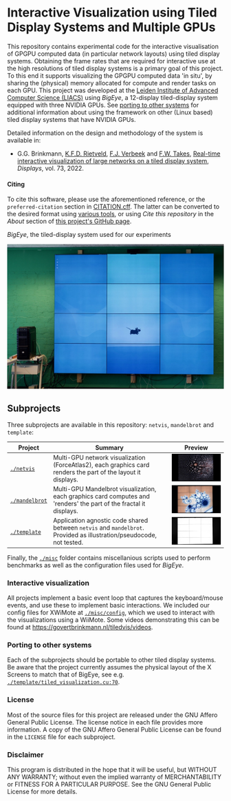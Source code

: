 # Interactive Visualization using Tiled Display Systems and Multiple GPUs

This repository contains experimental code for the interactive visualisation of GPGPU computed data (in particular network layouts) using tiled display systems. Obtaining the frame rates that are required for interactive use at the high resolutions of tiled display systems is a primary goal of this project. To this end it supports visualizing the GPGPU computed data 'in situ', by sharing the (physical) memory allocated for compute and render tasks on each GPU. This project was developed at the [Leiden Institute of Advanced Computer Science (LIACS)](https://liacs.leidenuniv.nl) using _BigEye_, a 12-display tiled-display system equipped with three NVIDIA GPUs. 
See [porting to other systems](#porting) for additional information about using the framework on other (Linux based) tiled display systems that have NVIDIA GPUs.

Detailed information on the design and methodology of the system is available in:
* G.G. Brinkmann, [K.F.D. Rietveld](https://liacs.leidenuniv.nl/~rietveldkfd), [F.J. Verbeek](https://www.universiteitleiden.nl/en/staffmembers/fons-verbeek) and [F.W. Takes](https://liacs.leidenuniv.nl/~takesfw), [Real-time interactive visualization of large networks on a tiled display system](https://doi.org/10.1016/j.displa.2022.102164), _Displays_, vol. 73, 2022. 

#### Citing
To cite this software, please use the aforementioned reference, or the `preferred-citation` section in [CITATION.cff](./CITATION.cff). The latter can be converted to the desired format using [various tools](https://github.com/citation-file-format/citation-file-format#tools-to-work-with-citationcff-files-wrench), or using _Cite this repository_ in the _About_ section of [this project's GitHub page](https://github.com/govertb/TiledMultiGPUVisualization).

_BigEye_, the tiled-display system used for our experiments 

![bigeye tiled display system](img/bigeye.jpg)

## Subprojects
Three subprojects are available in this repository: `netvis`, `mandelbrot` and `template`:

Project                            | Summary                                                                   | Preview 
---------------------------------- | -------------------------------------------------------------------------------------------------------------------- | -------------------------------------------------
[`./netvis`](./netvis)             | Multi-GPU network visualization (ForceAtlas2), each graphics card renders the part of the layout it displays.        | <img src="img/netvis_480.jpg" width="400px"/>
[`./mandelbrot`](./mandelbrot)     | Multi-GPU Mandelbrot visualization, each graphics card computes and 'renders' the part of the fractal it displays.    | <img src="img/mandelbrot_480.jpg" width="400px"/>
[`./template`](./template)         | Application agnostic code shared between `netvis` and `mandelbrot`. Provided as illustration/pseudocode, not tested. | <img src="img/template_480.jpg" width="400px"/>

Finally, the [`./misc`](./misc) folder contains miscellanious scripts used to perform benchmarks as well as the configuration files used for _BigEye_. 

### Interactive visualization

All projects implement a basic event loop that captures the keyboard/mouse events, and use these to implement basic interactions. We included our config files for XWiMote at  [`./misc/config`](./misc/config), which we used to interact with the visualizations using a WiiMote. Some videos demonstrating this can be found at <a href="https://govertbrinkmann.nl/tiledvis/videos" target="_blank">https://govertbrinkmann.nl/tiledvis/videos</a>.

### Porting to other systems
Each of the subprojects should be portable to other tiled display systems. Be aware that the project currently assumes the physical layout of the X Screens to match that of BigEye, see e.g.  [`./template/tiled_visualization.cu:70`](./template/src/tiled_visualization.cu#L70).

### License
Most of the source files for this project are released under the GNU Affero General Public License. The license notice in each file provides more information. A copy of the GNU Affero General Public License can be found in the `LICENSE` file for each subproject.

### Disclaimer
This program is distributed in the hope that it will be useful, but WITHOUT ANY WARRANTY; without even the implied warranty of MERCHANTABILITY or FITNESS FOR A PARTICULAR PURPOSE. See the GNU General Public License for more details.
